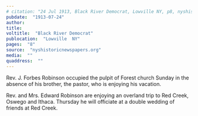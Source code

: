```yaml
---
# citation: "24 Jul 1913, Black River Democrat, Lowville NY, p8, nyshistoricnewspapers.org."
pubdate:  "1913-07-24"
author: 
title: 
voltitle:  "Black River Democrat"
publocation:  "Lowville  NY"
pages:  "8"
source:  "nyshistoricnewspapers.org"
media:  ""
quaddress:  ""
---
```

Rev. J. Forbes Robinson occupied the pulpit of Forest church Sunday in the absence of his brother, the pastor, who is enjoying his vacation. 

Rev. and Mrs. Edward Robinson are enjoying an overland trip to Red Creek, Oswego and Ithaca. Thursday he will officiate at a double wedding of friends at Red Creek.

